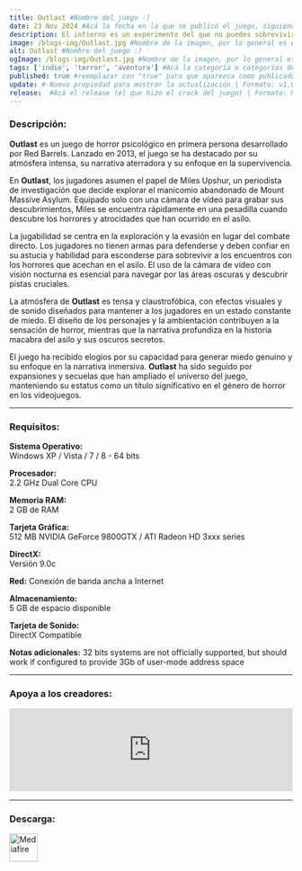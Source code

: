 ```yaml
---
title: Outlast #Nombre del juego :)
date: 23 Nov 2024 #Acá la fecha en la que se publicó el juego, siguiendo este formato: Dia "30", Mes "Oct", Año "2024" = como debe quedar: 30 Oct 2024
description: El infierno es un experimento del que no puedes sobrevivir en *Outlast*, un juego de terror y supervivencia en primera persona desarrollado por veteranos de algunas de las mayores franquicias de videojuegos de la historia. Como el periodista de investigación Miles Upshur, explora el Asilo Mount Massive e intenta sobrevivir lo suficiente para descubrir su terrible secreto... si puedes. #Acá una mini descripción del juego
image: /blogs-img/Outlast.jpg #Nombre de la imagen, por lo general es exactamente el mismo nombre que el juego excluyendo lo ":" (Dos puntos)
alt: Outlast #Nombre del juego :)
ogImage: /blogs-img/Outlast.jpg #Nombre de la imagen, por lo general es exactamente el mismo nombre que el juego excluyendo lo ":" (Dos puntos)
tags: ['indie', 'terror', 'aventura'] #Acá la categoría o categorías del juego, si es más de una se coloca en este formato: ['categoría1', 'categoría2']
published: true #reemplazar con "true" para que aparezca como publicado
update: # Nueva propiedad para mostrar la actualización | Formato: v1.0.0
release:  #Acá el release (el que hizo el crack del juego) | Formato: Nicolhetti
---
```


<!--En VSCode seleccionando una palabra, por ejemplo: "Outlast" y apretando Ctrl+F2 se seleccionan todas las palabras iguales-->

### Descripción:
**Outlast** es un juego de horror psicológico en primera persona desarrollado por Red Barrels. Lanzado en 2013, el juego se ha destacado por su atmósfera intensa, su narrativa aterradora y su enfoque en la supervivencia.

En **Outlast**, los jugadores asumen el papel de Miles Upshur, un periodista de investigación que decide explorar el manicomio abandonado de Mount Massive Asylum. Equipado solo con una cámara de vídeo para grabar sus descubrimientos, Miles se encuentra rápidamente en una pesadilla cuando descubre los horrores y atrocidades que han ocurrido en el asilo.

La jugabilidad se centra en la exploración y la evasión en lugar del combate directo. Los jugadores no tienen armas para defenderse y deben confiar en su astucia y habilidad para esconderse para sobrevivir a los encuentros con los horrores que acechan en el asilo. El uso de la cámara de vídeo con visión nocturna es esencial para navegar por las áreas oscuras y descubrir pistas cruciales.

La atmósfera de **Outlast** es tensa y claustrofóbica, con efectos visuales y de sonido diseñados para mantener a los jugadores en un estado constante de miedo. El diseño de los personajes y la ambientación contribuyen a la sensación de horror, mientras que la narrativa profundiza en la historia macabra del asilo y sus oscuros secretos.

El juego ha recibido elogios por su capacidad para generar miedo genuino y su enfoque en la narrativa inmersiva. **Outlast** ha sido seguido por expansiones y secuelas que han ampliado el universo del juego, manteniendo su estatus como un título significativo en el género de horror en los videojuegos.
<!--Prompt para Chat-GPT: Hazme una descripción para el juego "Outlast" y cada que menciones "Outlast" ponlo en negrita -->

---

### Requisitos:
**Sistema Operativo:**  
Windows XP / Vista / 7 / 8 - 64 bits

**Procesador:**  
2.2 GHz Dual Core CPU

**Memoria RAM:**  
2 GB de RAM

**Tarjeta Gráfica:**  
512 MB NVIDIA GeForce 9800GTX / ATI Radeon HD 3xxx series

**DirectX:**  
Versión 9.0c

**Red:**
Conexión de banda ancha a Internet

**Almacenamiento:**  
5 GB de espacio disponible

**Tarjeta de Sonido:**  
DirectX Compatible

**Notas adicionales:**
32 bits systems are not officially supported, but should work if configured to provide 3Gb of user-mode address space

<!--Si falta o sobra un requisito se quita o se agrega manteniendo el mismo formato-->

---

### Apoya a los creadores:
<iframe src="https://store.steampowered.com/widget/238320/" frameborder="0" style="background-color: transparent; width: 100% !important; aspect-ratio: 646 / 190;"></iframe>

<!--Reemplazar los numeros (AppID) del juego (en este caso 2668510) por el numero (AppID) correspondiente con el juego a publicar-->
<!--El AppID se encuentra en la URL del Juego en Steam-->

---

### Descarga:

[<img src="https://gist.github.com/cxmeel/0dbc95191f239b631c3874f4ccf114e2/raw/download.svg" alt="Mediafire" height="50" />](https://www.mediafire.com/file/vnlkhj0lqq0nyyn/Outlast.zip/file)

<!-- # se debe reemplazar por el link de descarga-->

<!--NOMBRE-DEL-SERVICIO se debe reemplazar por el servicio donde está subido el juego-->